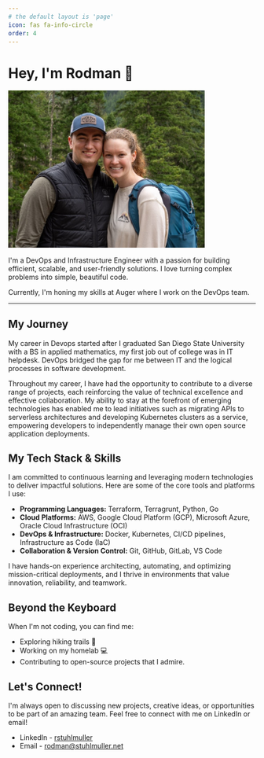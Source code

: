 ```yaml
---
# the default layout is 'page'
icon: fas fa-info-circle
order: 4
---
```


# Hey, I'm Rodman 👋

<img src="/assets/img/photos/RodmanAndTabi.jpeg" alt="drawing" width="400"/>

I'm a DevOps and Infrastructure Engineer with a passion for building efficient, scalable, and user-friendly solutions. I love turning complex problems into simple, beautiful code.

Currently, I'm honing my skills at Auger where I work on the DevOps team.

---

## My Journey

My career in Devops started after I graduated San Diego State University with a BS in applied mathematics, my first job out of college was in IT helpdesk. DevOps bridged the gap for me between IT and the logical processes in software development.

Throughout my career, I have had the opportunity to contribute to a diverse range of projects, each reinforcing the value of technical excellence and effective collaboration. My ability to stay at the forefront of emerging technologies has enabled me to lead initiatives such as migrating APIs to serverless architectures and developing Kubernetes clusters as a service, empowering developers to independently manage their own open source application deployments.

## My Tech Stack & Skills

I am committed to continuous learning and leveraging modern technologies to deliver impactful solutions. Here are some of the core tools and platforms I use:

*   **Programming Languages:** Terraform, Terragrunt, Python, Go
*   **Cloud Platforms:** AWS, Google Cloud Platform (GCP), Microsoft Azure, Oracle Cloud Infrastructure (OCI)
*   **DevOps & Infrastructure:** Docker, Kubernetes, CI/CD pipelines, Infrastructure as Code (IaC)
*   **Collaboration & Version Control:** Git, GitHub, GitLab, VS Code

I have hands-on experience architecting, automating, and optimizing mission-critical deployments, and I thrive in environments that value innovation, reliability, and teamwork.

## Beyond the Keyboard

When I'm not coding, you can find me:

*   Exploring hiking trails 🌲
*   Working on my homelab 💻
*   Contributing to open-source projects that I admire.

## Let's Connect!

I'm always open to discussing new projects, creative ideas, or opportunities to be part of an amazing team. Feel free to connect with me on LinkedIn or email!

- LinkedIn - [rstuhlmuller](https://www.linkedin.com/in/rstuhlmuller)
- Email - [rodman@stuhlmuller.net](mailto:rodman@stuhlmuller.net)
